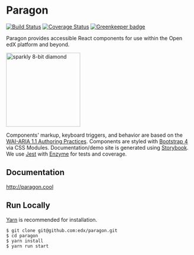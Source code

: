 # Paragon

[![Build Status](https://travis-ci.org/edx/paragon.svg?branch=master)](https://travis-ci.org/edx/paragon) [![Coverage Status](https://coveralls.io/repos/github/edx/paragon/badge.svg?branch=master)](https://coveralls.io/github/edx/paragon?branch=master) [![Greenkeeper badge](https://badges.greenkeeper.io/edx/paragon.svg)](https://greenkeeper.io/)

Paragon provides accessible React components for use within the Open edX platform and beyond.

<img src="http://i.imgur.com/uxTl3L3.gif" width="200" alt="sparkly 8-bit diamond" />

Components' markup, keyboard triggers, and behavior are based on the [WAI-ARIA 1.1 Authoring Practices](https://www.w3.org/TR/wai-aria-practices-1.1/). Components are styled with [Bootstrap 4](https://v4-alpha.getbootstrap.com/) via CSS Modules. Documentation/demo site is generated using [Storybook](https://github.com/storybooks/storybook). We use [Jest](https://facebook.github.io/jest/) with [Enzyme](https://github.com/airbnb/enzyme) for tests and coverage.

## Documentation

http://paragon.cool

## Run Locally

[Yarn](https://yarnpkg.com) is recommended for installation.

```
$ git clone git@github.com:edx/paragon.git
$ cd paragon
$ yarn install
$ yarn run start
```
